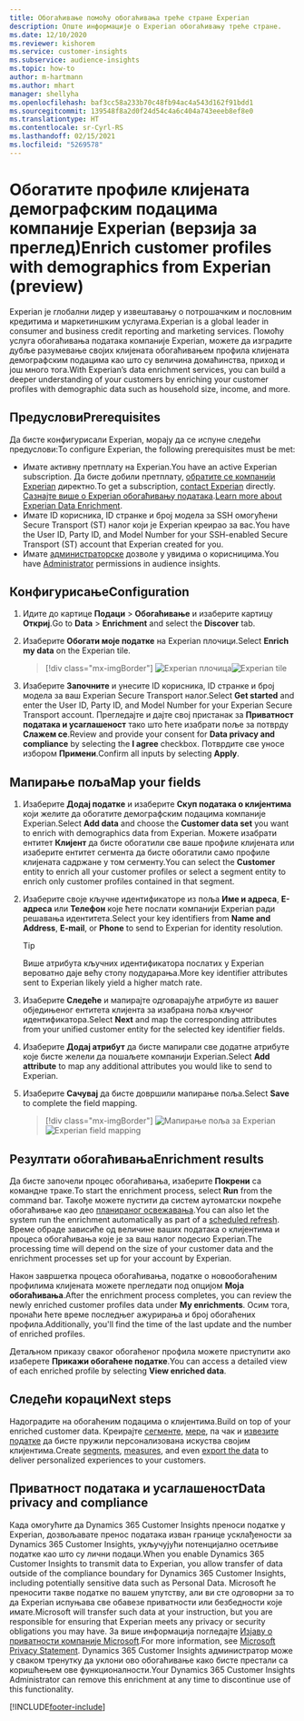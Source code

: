 ```yaml
---
title: Обогаћивање помоћу обогаћивања треће стране Experian
description: Опште информације о Experian обогаћивању треће стране.
ms.date: 12/10/2020
ms.reviewer: kishorem
ms.service: customer-insights
ms.subservice: audience-insights
ms.topic: how-to
author: m-hartmann
ms.author: mhart
manager: shellyha
ms.openlocfilehash: baf3cc58a233b70c48fb94ac4a543d162f91bdd1
ms.sourcegitcommit: 139548f8a2d0f24d54c4a6c404a743eeeb8ef8e0
ms.translationtype: HT
ms.contentlocale: sr-Cyrl-RS
ms.lasthandoff: 02/15/2021
ms.locfileid: "5269578"
---
```

# <a name="enrich-customer-profiles-with-demographics-from-experian-preview"></a><span data-ttu-id="af96b-103">Обогатите профиле клијената демографским подацима компаније Experian (верзија за преглед)</span><span class="sxs-lookup"><span data-stu-id="af96b-103">Enrich customer profiles with demographics from Experian (preview)</span></span>

<span data-ttu-id="af96b-104">Experian је глобални лидер у извештавању о потрошачким и пословним кредитима и маркетиншким услугама.</span><span class="sxs-lookup"><span data-stu-id="af96b-104">Experian is a global leader in consumer and business credit reporting and marketing services.</span></span> <span data-ttu-id="af96b-105">Помоћу услуга обогаћивања података компаније Experian, можете да изградите дубље разумевање својих клијената обогаћивањем профила клијената демографским подацима као што су величина домаћинства, приход и још много тога.</span><span class="sxs-lookup"><span data-stu-id="af96b-105">With Experian’s data enrichment services, you can build a deeper understanding of your customers by enriching your customer profiles with demographic data such as household size, income, and more.</span></span>

## <a name="prerequisites"></a><span data-ttu-id="af96b-106">Предуслови</span><span class="sxs-lookup"><span data-stu-id="af96b-106">Prerequisites</span></span>

<span data-ttu-id="af96b-107">Да бисте конфигурисали Experian, морају да се испуне следећи предуслови:</span><span class="sxs-lookup"><span data-stu-id="af96b-107">To configure Experian, the following prerequisites must be met:</span></span>

- <span data-ttu-id="af96b-108">Имате активну претплату на Experian.</span><span class="sxs-lookup"><span data-stu-id="af96b-108">You have an active Experian subscription.</span></span> <span data-ttu-id="af96b-109">Да бисте добили претплату, [обратите се компанији Experian](https://www.experian.com/marketing-services/contact) директно.</span><span class="sxs-lookup"><span data-stu-id="af96b-109">To get a subscription, [contact Experian](https://www.experian.com/marketing-services/contact) directly.</span></span> <span data-ttu-id="af96b-110">[Сазнајте више о Experian обогаћивању података](https://www.experian.com/marketing-services/microsoft?cmpid=ems_web_mci_cdppage).</span><span class="sxs-lookup"><span data-stu-id="af96b-110">[Learn more about Experian Data Enrichment](https://www.experian.com/marketing-services/microsoft?cmpid=ems_web_mci_cdppage).</span></span>
- <span data-ttu-id="af96b-111">Имате ID корисника, ID странке и број модела за SSH омогућени Secure Transport (ST) налог који је Experian креирао за вас.</span><span class="sxs-lookup"><span data-stu-id="af96b-111">You have the User ID, Party ID, and Model Number for your SSH-enabled Secure Transport (ST) account that Experian created for you.</span></span>
- <span data-ttu-id="af96b-112">Имате [администраторске](permissions.md#administrator) дозволе у увидима о корисницима.</span><span class="sxs-lookup"><span data-stu-id="af96b-112">You have [Administrator](permissions.md#administrator) permissions in audience insights.</span></span>

## <a name="configuration"></a><span data-ttu-id="af96b-113">Конфигурисање</span><span class="sxs-lookup"><span data-stu-id="af96b-113">Configuration</span></span>

1. <span data-ttu-id="af96b-114">Идите до картице **Подаци** > **Обогаћивање** и изаберите картицу **Откриј**.</span><span class="sxs-lookup"><span data-stu-id="af96b-114">Go to **Data** > **Enrichment** and select the **Discover** tab.</span></span>

1. <span data-ttu-id="af96b-115">Изаберите **Обогати моје податке** на Experian плочици.</span><span class="sxs-lookup"><span data-stu-id="af96b-115">Select **Enrich my data** on the Experian tile.</span></span>

   > [!div class="mx-imgBorder"]
   > <span data-ttu-id="af96b-116">![Experian плочица](media/experian-tile.png "Experian плочица")</span><span class="sxs-lookup"><span data-stu-id="af96b-116">![Experian tile](media/experian-tile.png "Experian tile")</span></span>

1. <span data-ttu-id="af96b-117">Изаберите **Започните** и унесите ID корисника, ID странке и број модела за ваш Experian Secure Transport налог.</span><span class="sxs-lookup"><span data-stu-id="af96b-117">Select **Get started** and enter the User ID, Party ID, and Model Number for your Experian Secure Transport account.</span></span> <span data-ttu-id="af96b-118">Прегледајте и дајте свој пристанак за **Приватност података и усаглашеност** тако што ћете изабрати поље за потврду **Слажем се**.</span><span class="sxs-lookup"><span data-stu-id="af96b-118">Review and provide your consent for **Data privacy and compliance** by selecting the **I agree** checkbox.</span></span> <span data-ttu-id="af96b-119">Потврдите све уносе избором **Примени**.</span><span class="sxs-lookup"><span data-stu-id="af96b-119">Confirm all inputs by selecting **Apply**.</span></span>

## <a name="map-your-fields"></a><span data-ttu-id="af96b-120">Мапирање поља</span><span class="sxs-lookup"><span data-stu-id="af96b-120">Map your fields</span></span>

1.  <span data-ttu-id="af96b-121">Изаберите **Додај податке** и изаберите **Скуп података о клијентима** који желите да обогатите демографским подацима компаније Experian.</span><span class="sxs-lookup"><span data-stu-id="af96b-121">Select **Add data** and choose the **Customer data set** you want to enrich with demographics data from Experian.</span></span> <span data-ttu-id="af96b-122">Можете изабрати ентитет **Клијент** да бисте обогатили све ваше профиле клијената или изаберите ентитет сегмента да бисте обогатили само профиле клијената садржане у том сегменту.</span><span class="sxs-lookup"><span data-stu-id="af96b-122">You can select the **Customer** entity to enrich all your customer profiles or select a segment entity to enrich only customer profiles contained in that segment.</span></span>

1. <span data-ttu-id="af96b-123">Изаберите своје кључне идентификаторе из поља **Име и адреса**, **Е-адреса** или **Телефон** које ћете послати компанији Experian ради решавања идентитета.</span><span class="sxs-lookup"><span data-stu-id="af96b-123">Select your key identifiers from **Name and Address**, **E-mail**, or **Phone** to send to Experian for identity resolution.</span></span>

   > [!TIP]
   > <span data-ttu-id="af96b-124">Више атрибута кључних идентификатора послатих у Experian вероватно даје већу стопу подударања.</span><span class="sxs-lookup"><span data-stu-id="af96b-124">More key identifier attributes sent to Experian likely yield a higher match rate.</span></span>

1. <span data-ttu-id="af96b-125">Изаберите **Следеће** и мапирајте одговарајуће атрибуте из вашег обједињеног ентитета клијента за изабрана поља кључног идентификатора.</span><span class="sxs-lookup"><span data-stu-id="af96b-125">Select **Next** and map the corresponding attributes from your unified customer entity for the selected key identifier fields.</span></span>

1. <span data-ttu-id="af96b-126">Изаберите **Додај атрибут** да бисте мапирали све додатне атрибуте које бисте желели да пошаљете компанији Experian.</span><span class="sxs-lookup"><span data-stu-id="af96b-126">Select **Add attribute** to map any additional attributes you would like to send to Experian.</span></span>

1.  <span data-ttu-id="af96b-127">Изаберите **Сачувај** да бисте довршили мапирање поља.</span><span class="sxs-lookup"><span data-stu-id="af96b-127">Select **Save** to complete the field mapping.</span></span>

    > [!div class="mx-imgBorder"]
    > <span data-ttu-id="af96b-128">![Мапирање поља за Experian](media/experian-field-mapping.png "Мапирање поља за Experian")</span><span class="sxs-lookup"><span data-stu-id="af96b-128">![Experian field mapping](media/experian-field-mapping.png "Experian field mapping")</span></span>

## <a name="enrichment-results"></a><span data-ttu-id="af96b-129">Резултати обогаћивања</span><span class="sxs-lookup"><span data-stu-id="af96b-129">Enrichment results</span></span>

<span data-ttu-id="af96b-130">Да бисте започели процес обогаћивања, изаберите **Покрени** са командне траке.</span><span class="sxs-lookup"><span data-stu-id="af96b-130">To start the enrichment process, select **Run** from the command bar.</span></span> <span data-ttu-id="af96b-131">Такође можете пустити да систем аутоматски покреће обогаћивање као део [планираног освежавања](system.md#schedule-tab).</span><span class="sxs-lookup"><span data-stu-id="af96b-131">You can also let the system run the enrichment automatically as part of a [scheduled refresh](system.md#schedule-tab).</span></span> <span data-ttu-id="af96b-132">Време обраде зависиће од величине ваших података о клијентима и процеса обогаћивања које је за ваш налог подесио Experian.</span><span class="sxs-lookup"><span data-stu-id="af96b-132">The processing time will depend on the size of your customer data and the enrichment processes set up for your account by Experian.</span></span>

<span data-ttu-id="af96b-133">Након завршетка процеса обогаћивања, податке о новообогаћеним профилима клијената можете прегледати под опцијом **Моја обогаћивања**.</span><span class="sxs-lookup"><span data-stu-id="af96b-133">After the enrichment process completes, you can review the newly enriched customer profiles data under **My enrichments**.</span></span> <span data-ttu-id="af96b-134">Осим тога, пронаћи ћете време последњег ажурирања и број обогаћених профила.</span><span class="sxs-lookup"><span data-stu-id="af96b-134">Additionally, you'll find the time of the last update and the number of enriched profiles.</span></span>

<span data-ttu-id="af96b-135">Детаљном приказу сваког обогаћеног профила можете приступити ако изаберете **Прикажи обогаћене податке**.</span><span class="sxs-lookup"><span data-stu-id="af96b-135">You can access a detailed view of each enriched profile by selecting **View enriched data**.</span></span>

## <a name="next-steps"></a><span data-ttu-id="af96b-136">Следећи кораци</span><span class="sxs-lookup"><span data-stu-id="af96b-136">Next steps</span></span>

<span data-ttu-id="af96b-137">Надоградите на обогаћеним подацима о клијентима.</span><span class="sxs-lookup"><span data-stu-id="af96b-137">Build on top of your enriched customer data.</span></span> <span data-ttu-id="af96b-138">Креирајте [сегменте](segments.md), [мере](measures.md), па чак и [извезите податке](export-destinations.md) да бисте пружили персонализована искуства својим клијентима.</span><span class="sxs-lookup"><span data-stu-id="af96b-138">Create [segments](segments.md), [measures](measures.md), and even [export the data](export-destinations.md) to deliver personalized experiences to your customers.</span></span>

## <a name="data-privacy-and-compliance"></a><span data-ttu-id="af96b-139">Приватност података и усаглашеност</span><span class="sxs-lookup"><span data-stu-id="af96b-139">Data privacy and compliance</span></span>

<span data-ttu-id="af96b-140">Када омогућите да Dynamics 365 Customer Insights преноси податке у Experian, дозвољавате пренос података изван границе усклађености за Dynamics 365 Customer Insights, укључујући потенцијално осетљиве податке као што су лични подаци.</span><span class="sxs-lookup"><span data-stu-id="af96b-140">When you enable Dynamics 365 Customer Insights to transmit data to Experian, you allow transfer of data outside of the compliance boundary for Dynamics 365 Customer Insights, including potentially sensitive data such as Personal Data.</span></span> <span data-ttu-id="af96b-141">Microsoft ће преносити такве податке по вашем упутству, али ви сте одговорни за то да Experian испуњава све обавезе приватности или безбедности које имате.</span><span class="sxs-lookup"><span data-stu-id="af96b-141">Microsoft will transfer such data at your instruction, but you are responsible for ensuring that Experian meets any privacy or security obligations you may have.</span></span> <span data-ttu-id="af96b-142">За више информација погледајте [Изјаву о приватности компаније Microsoft](https://go.microsoft.com/fwlink/?linkid=396732).</span><span class="sxs-lookup"><span data-stu-id="af96b-142">For more information, see [Microsoft Privacy Statement](https://go.microsoft.com/fwlink/?linkid=396732).</span></span>
<span data-ttu-id="af96b-143">Dynamics 365 Customer Insights администратор може у сваком тренутку да уклони ово обогаћивање како бисте престали са коришћењем ове функционалности.</span><span class="sxs-lookup"><span data-stu-id="af96b-143">Your Dynamics 365 Customer Insights Administrator can remove this enrichment at any time to discontinue use of this functionality.</span></span>


[!INCLUDE[footer-include](../includes/footer-banner.md)]